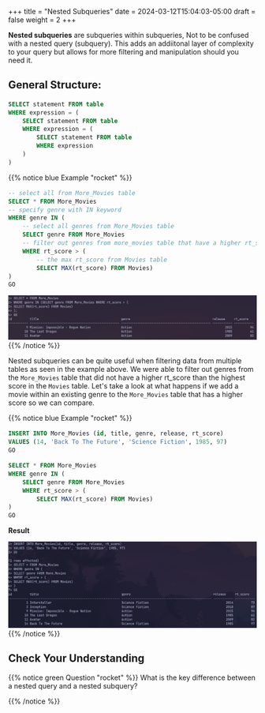 +++
title = "Nested Subqueries"
date = 2024-03-12T15:04:03-05:00
draft = false
weight = 2
+++

**Nested subqueries** are subqueries within subqueries, Not to be confused with a nested query (subquery). This adds an addiitonal layer of complexity to your query but allows for more filtering and manipulation should you need it.

## General Structure:

```sql
SELECT statement FROM table
WHERE expression = (
    SELECT statement FROM table
    WHERE expression = (
        SELECT statement FROM table
        WHERE expression
    )
)
```

{{% notice blue Example "rocket" %}}
```sql
-- select all from More_Movies table
SELECT * FROM More_Movies
-- specify genre with IN keyword
WHERE genre IN (
    -- select all genres from More_Movies table
    SELECT genre FROM More_Movies 
    -- filter out genres from more_movies table that have a higher rt_score than movies in Movies table
    WHERE rt_score > (
        -- the max rt_score from Movies table
        SELECT MAX(rt_score) FROM Movies)
)
GO
```

![Nested subquery to find genres from the More_Movies database that contain a single movie with a higher rt_score than the highest available in the Movies table](pictures/nested-subquery.png?classes=border)
{{% /notice %}}

Nested subqueries can be quite useful when filtering data from multiple tables as seen in the example above. We were able to filter out genres from the `More_Movies` table that did not have a higher rt_score than the highest score in the `Movies` table. Let's take a look at what happens if we add a movie within an existing genre to the `More_Movies` table that has a higher score so we can compare.

{{% notice blue Example "rocket" %}}
```sql
INSERT INTO More_Movies (id, title, genre, release, rt_score)
VALUES (14, 'Back To The Future', 'Science Fiction', 1985, 97)
GO
```

```sql
SELECT * FROM More_Movies
WHERE genre IN (
    SELECT genre FROM More_Movies
    WHERE rt_score > (
        SELECT MAX(rt_score) FROM Movies)
)
GO
```

**Result**

![Compare the same query as the previous example after adding a movie with a high rating to view the difference](pictures/compare-example.png?classes=border)
{{% /notice %}}

## Check Your Understanding

{{% notice green Question "rocket" %}}
What is the key difference between a nested query and a nested subquery?
<!-- Solution: A nested query is simply a subquery, a nested subquery is a subquery within a subquery! -->
{{% /notice %}}